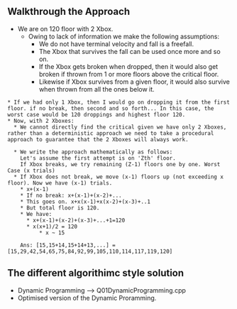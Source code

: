 ## Walkthrough the Approach
   * We are on 120 floor with 2 Xbox.
     * Owing to lack of information we make the following assumptions:
       * We do not have terminal velocity and fall is a freefall.
       * The Xbox that survives the fall can be used once more and so on.
       * If the Xbox gets broken when dropped, then it would also get broken if thrown from 1 or more floors above the critical floor.
       * Likewise if Xbox survives from a given floor, it would also survive when thrown from all the ones below it.

    * If we had only 1 Xbox, then I would go on dropping it from the first floor. if no break, then second and so forth... In this case, the worst case would be 120 droppings and highest floor 120.
    * Now, with 2 Xboxes:
      * We cannot directly find the critical given we have only 2 Xboxes, rather than a deterministic approach we need to take a procedural approach to guarantee that the 2 Xboxes will always work.

      * We write the approach mathematically as follows:
        Let's assume the first attempt is on 'Zth' floor.
        If Xbox breaks, we try remaining (Z-1) floors one by one. Worst Case (x trials)
      * If Xbox does not break, we move (x-1) floors up (not exceeding x floor). Now we have (x-1) trials.
        * x+(x-1)
        * If no break: x+(x-1)+(x-2)+...
        * This goes on. x+x(x-1)+x(x-2)+(x-3)+..1
        * But total floor is 120.
        * We have:
          * x+(x-1)+(x-2)+(x-3)+...+1=120
          * x(x+1)/2 = 120
              * x ~ 15

        Ans: [15,15+14,15+14+13,...] = [15,29,42,54,65,75,84,92,99,105,110,114,117,119,120]

## The different algorithimc style solution
  * Dynamic Programming --> Q01DynamicProgramming.cpp
  * Optimised version of the Dynamic Proramming.

